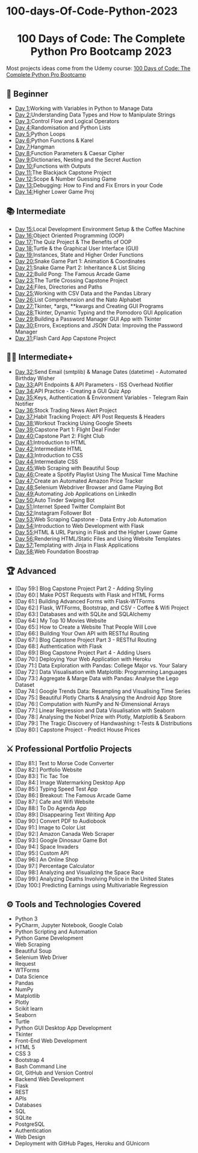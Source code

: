 # 100-days-Of-Code-Python-2023

<h1 align="center">100 Days of Code: The Complete Python Pro Bootcamp 2023</h1>

Most projects ideas come from the Udemy course: [100 Days of Code: The Complete Python Pro Bootcamp](https://www.udemy.com/course/100-days-of-code/)

## 🔰 Beginner 
- [Day 1:](https://github.com/MateusRodriguesF/100-days-Of-Code-Python-2023/tree/main/Curso-%20Python-Udemy/Day_1)Working with Variables in Python to Manage Data
- [Day 2:](https://github.com/MateusRodriguesF/100-days-Of-Code-Python-2023/tree/main/Curso-%20Python-Udemy/Day_2)Understanding Data Types and How to Manipulate Strings
- [Day 3:](https://github.com/MateusRodriguesF/100-days-Of-Code-Python-2023/tree/main/Curso-%20Python-Udemy/Day_3)Control Flow and Logical Operators
- [Day 4:](https://github.com/MateusRodriguesF/100-days-Of-Code-Python-2023/tree/main/Curso-%20Python-Udemy/Day_4)Randomisation and Python Lists
- [Day 5:](https://github.com/MateusRodriguesF/100-days-Of-Code-Python-2023/tree/main/Curso-%20Python-Udemy/Day_5)Python Loops
- [Day 6:](https://github.com/MateusRodriguesF/100-days-Of-Code-Python-2023/tree/main/Curso-%20Python-Udemy/Day_6)Python Functions & Karel
- [Day 7:](https://github.com/MateusRodriguesF/100-days-Of-Code-Python-2023/tree/main/Curso-%20Python-Udemy/Day_7)Hangman
- [Day 8:](https://github.com/MateusRodriguesF/100-days-Of-Code-Python-2023/tree/main/Curso-%20Python-Udemy/Day_8)Function Parameters & Caesar Cipher
- [Day 9:](https://github.com/MateusRodriguesF/100-days-Of-Code-Python-2023/tree/main/Curso-%20Python-Udemy/Day_9)Dictionaries, Nesting and the Secret Auction
- [Day 10:](https://github.com/MateusRodriguesF/100-days-Of-Code-Python-2023/tree/main/Curso-%20Python-Udemy/Day_10)Functions with Outputs
- [Day 11:](https://github.com/MateusRodriguesF/100-days-Of-Code-Python-2023/tree/main/Curso-%20Python-Udemy/Day_11)The Blackjack Capstone Project
- [Day 12:](https://github.com/MateusRodriguesF/100-days-Of-Code-Python-2023/tree/main/Curso-%20Python-Udemy/Day_12)Scope & Number Guessing Game
- [Day 13:](https://github.com/MateusRodriguesF/100-days-Of-Code-Python-2023/tree/main/Curso-%20Python-Udemy/Day_13)Debugging: How to Find and Fix Errors in your Code
- [Day 14:](https://github.com/MateusRodriguesF/100-days-Of-Code-Python-2023/tree/main/Curso-%20Python-Udemy/Day_14)Higher Lower Game Proj
## 📚 Intermediate
- [Day 15:](https://github.com/MateusRodriguesF/100-days-Of-Code-Python-2023/tree/main/Curso-%20Python-Udemy/Day_15)Local Development Environment Setup & the Coffee Machine
- [Day 16:](https://github.com/MateusRodriguesF/100-days-Of-Code-Python-2023/tree/main/Curso-%20Python-Udemy/Day_16)Object Oriented Programming (OOP)
- [Day 17:](https://github.com/MateusRodriguesF/100-days-Of-Code-Python-2023/tree/main/Curso-%20Python-Udemy/Day_17)The Quiz Project & The Benefits of OOP
- [Day 18:](https://github.com/MateusRodriguesF/100-days-Of-Code-Python-2023/tree/main/Curso-%20Python-Udemy/Day_18)Turtle & the Graphical User Interface (GUI)
- [Day 19:](https://github.com/MateusRodriguesF/100-days-Of-Code-Python-2023/tree/main/Curso-%20Python-Udemy/Day_19)Instances, State and Higher Order Functions
- [Day 20:](https://github.com/MateusRodriguesF/100-days-Of-Code-Python-2023/tree/main/Curso-%20Python-Udemy/Day_20)Snake Game Part 1: Animation & Coordinates
- [Day 21:](https://github.com/MateusRodriguesF/100-days-Of-Code-Python-2023/tree/main/Curso-%20Python-Udemy/Day_21)Snake Game Part 2: Inheritance & List Slicing
- [Day 22:](https://github.com/MateusRodriguesF/100-days-Of-Code-Python-2023/tree/main/Curso-%20Python-Udemy/Day_22)Build Pong: The Famous Arcade Game
- [Day 23:](https://github.com/MateusRodriguesF/100-days-Of-Code-Python-2023/tree/main/Curso-%20Python-Udemy/Day_23)The Turtle Crossing Capstone Project
- [Day 24:](https://github.com/MateusRodriguesF/100-days-Of-Code-Python-2023/tree/main/Curso-%20Python-Udemy/Day_24)Files, Directories and Paths
- [Day 25:](https://github.com/MateusRodriguesF/100-days-Of-Code-Python-2023/tree/main/Curso-%20Python-Udemy/Day_25)Working with CSV Data and the Pandas Library
- [Day 26:](https://github.com/MateusRodriguesF/100-days-Of-Code-Python-2023/tree/main/Curso-%20Python-Udemy/Day_26)List Comprehension and the Nato Alphabet
- [Day 27:](https://github.com/MateusRodriguesF/100-days-Of-Code-Python-2023/tree/main/Curso-%20Python-Udemy/Day_27)Tkinter, *args, **kwargs and Creating GUI Programs
- [Day 28:](https://github.com/MateusRodriguesF/100-days-Of-Code-Python-2023/tree/main/Curso-%20Python-Udemy/Day_28)Tkinter, Dynamic Typing and the Pomodoro GUI Application
- [Day 29:](https://github.com/MateusRodriguesF/100-days-Of-Code-Python-2023/tree/main/Curso-%20Python-Udemy/Day_29)Building a Password Manager GUI App with Tkinter
- [Day 30:](https://github.com/MateusRodriguesF/100-days-Of-Code-Python-2023/tree/main/Curso-%20Python-Udemy/Day_30)Errors, Exceptions and JSON Data: Improving the Password Manager
- [Day 31:](https://github.com/MateusRodriguesF/100-days-Of-Code-Python-2023/tree/main/Curso-%20Python-Udemy/Day_31)Flash Card App Capstone Project

## 👨‍💻 Intermediate+
- [Day 32:](https://github.com/MateusRodriguesF/100-days-Of-Code-Python-2023/tree/main/Curso-%20Python-Udemy/Day_32)Send Email (smtplib) & Manage Dates (datetime) - Automated Birthday Wisher
- [Day 33:](https://github.com/MateusRodriguesF/100-days-Of-Code-Python-2023/tree/main/Curso-%20Python-Udemy/Day_33)API Endpoints & API Parameters - ISS Overhead Notifier
- [Day 34:](https://github.com/MateusRodriguesF/100-days-Of-Code-Python-2023/tree/main/Curso-%20Python-Udemy/Day_34)API Practice - Creating a GUI Quiz App
- [Day 35:](https://github.com/MateusRodriguesF/100-days-Of-Code-Python-2023/tree/main/Curso-%20Python-Udemy/Day_35)Keys, Authentication & Environment Variables - Telegram Rain Notifier
- [Day 36:](https://github.com/MateusRodriguesF/100-days-Of-Code-Python-2023/tree/main/Curso-%20Python-Udemy/Day_36)Stock Trading News Alert Project
- [Day 37:](https://github.com/MateusRodriguesF/100-days-Of-Code-Python-2023/tree/main/Curso-%20Python-Udemy/Day_37)Habit Tracking Project: API Post Requests & Headers
- [Day 38:](https://github.com/MateusRodriguesF/100-days-Of-Code-Python-2023/tree/main/Curso-%20Python-Udemy/Day_38)Workout Tracking Using Google Sheets
- [Day 39:](https://github.com/MateusRodriguesF/100-days-Of-Code-Python-2023/tree/main/Curso-%20Python-Udemy/Day_39)Capstone Part 1: Flight Deal Finder
- [Day 40:](https://github.com/MateusRodriguesF/100-days-Of-Code-Python-2023/tree/main/Curso-%20Python-Udemy/Day_40)Capstone Part 2: Flight Club
- [Day 41:](https://github.com/MateusRodriguesF/100-days-Of-Code-Python-2023/tree/main/Curso-%20Python-Udemy/Day_41)Introduction to HTML
- [Day 42:](https://github.com/MateusRodriguesF/100-days-Of-Code-Python-2023/tree/main/Curso-%20Python-Udemy/Day_42)Intermediate HTML
- [Day 43:](https://github.com/MateusRodriguesF/100-days-Of-Code-Python-2023/tree/main/Curso-%20Python-Udemy/Day_43)Introduction to CSS
- [Day 44:](https://github.com/MateusRodriguesF/100-days-Of-Code-Python-2023/tree/main/Curso-%20Python-Udemy/Day_44)Intermediate CSS
- [Day 45:](https://github.com/MateusRodriguesF/100-days-Of-Code-Python-2023/tree/main/Curso-%20Python-Udemy/Day_45)Web Scraping with Beautiful Soup
- [Day 46:](https://github.com/MateusRodriguesF/100-days-Of-Code-Python-2023/tree/main/Curso-%20Python-Udemy/Day_46)Create a Spotify Playlist Using The Musical Time Machine
- [Day 47:](https://github.com/MateusRodriguesF/100-days-Of-Code-Python-2023/tree/main/Curso-%20Python-Udemy/Day_47)Create an Automated Amazon Price Tracker
- [Day 48:](https://github.com/MateusRodriguesF/100-days-Of-Code-Python-2023/tree/main/Curso-%20Python-Udemy/Day_48)Selenium Webdriver Browser and Game Playing Bot
- [Day 49:](https://github.com/MateusRodriguesF/100-days-Of-Code-Python-2023/tree/main/Curso-%20Python-Udemy/Day_49)Automating Job Applications on LinkedIn
- [Day 50:](https://github.com/MateusRodriguesF/100-days-Of-Code-Python-2023/tree/main/Curso-%20Python-Udemy/Day_50)Auto Tinder Swiping Bot
- [Day 51:](https://github.com/MateusRodriguesF/100-days-Of-Code-Python-2023/tree/main/Curso-%20Python-Udemy/Day_51)Internet Speed Twitter Complaint Bot
- [Day 52:](https://github.com/MateusRodriguesF/100-days-Of-Code-Python-2023/tree/main/Curso-%20Python-Udemy/Day_52)Instagram Follower Bot
- [Day 53:](https://github.com/MateusRodriguesF/100-days-Of-Code-Python-2023/tree/main/Curso-%20Python-Udemy/Day_53)Web Scraping Capstone - Data Entry Job Automation
- [Day 54:](https://github.com/MateusRodriguesF/100-days-Of-Code-Python-2023/tree/main/Curso-%20Python-Udemy/Day_54)Introduction to Web Development with Flask
- [Day 55:](https://github.com/MateusRodriguesF/100-days-Of-Code-Python-2023/tree/main/Curso-%20Python-Udemy/Day_55)HTML & URL Parsing in Flask and the Higher Lower Game
- [Day 56:](https://github.com/MateusRodriguesF/100-days-Of-Code-Python-2023/tree/main/Curso-%20Python-Udemy/Day_56)Rendering HTML/Static Files and Using Website Templates
- [Day 57:](https://github.com/MateusRodriguesF/100-days-Of-Code-Python-2023/tree/main/Curso-%20Python-Udemy/Day_57)Templating with Jinja in Flask Applications
- [Day 58:](https://github.com/MateusRodriguesF/100-days-Of-Code-Python-2023/tree/main/Curso-%20Python-Udemy/Day_58)Web Foundation Boostrap

## 🏆 Advanced
- [Day 59:] Blog Capstone Project Part 2 - Adding Styling
- [Day 60:] Make POST Requests with Flask and HTML Forms
- [Day 61:] Building Advanced Forms with Flask-WTForms
- [Day 62:] Flask, WTForms, Bootstrap, and CSV - Coffee & Wifi Project
- [Day 63:] Databases and with SQLite and SQLAlchemy
- [Day 64:] My Top 10 Movies Website
- [Day 65:] How to Create a Website That People Will Love
- [Day 66:] Building Your Own API with RESTful Routing
- [Day 67:] Blog Capstone Project Part 3 - RESTful Routing
- [Day 68:] Authentication with Flask
- [Day 69:] Blog Capstone Project Part 4 - Adding Users
- [Day 70:] Deploying Your Web Application with Heroku
- [Day 71:] Data Exploration with Pandas: College Major vs. Your Salary
- [Day 72:] Data Visualisation with Matplotlib: Programming Languages
- [Day 73:] Aggregate & Marge Data with Pandas: Analyse the Lego Dataset
- [Day 74:] Google Trends Data: Resampling and Visualising Time Series
- [Day 75:] Beautiful Plotly Charts & Analysing the Android App Store
- [Day 76:] Computation with NumPy and N-Dimensional Arrays
- [Day 77:] Linear Regression and Data Visualisation with Seaborn
- [Day 78:] Analysing the Nobel Prize with Plotly, Matplotlib & Seaborn
- [Day 79:] The Tragic Discovery of Handwashing: t-Tests & Distributions
- [Day 80:] Capstone Project - Predict House Prices

## ⚔ Professional Portfolio Projects
- [Day 81:] Text to Morse Code Converter
- [Day 82:] Portfolio Website
- [Day 83:] Tic Tac Toe
- [Day 84:] Image Watermarking Desktop App
- [Day 85:] Typing Speed Test App
- [Day 86:] Breakout: The Famous Arcade Game
- [Day 87:] Cafe and Wifi Website
- [Day 88:] To Do Agenda App
- [Day 89:] Disappearing Text Writing App
- [Day 90:] Convert PDF to Audiobook
- [Day 91:] Image to Color List
- [Day 92:] Amazon Canada Web Scraper
- [Day 93:] Google Dinosaur Game Bot
- [Day 94:] Space Invaders
- [Day 95:] Custom API
- [Day 96:] An Online Shop
- [Day 97:] Percentage Calculator
- [Day 98:] Analyzing and Visualizing the Space Race
- [Day 99:] Analyzing Deaths Involving Police in the United States
- [Day 100:] Predicting Earnings using Multivariable Regression

## ⚙ Tools and Technologies Covered
- Python 3
- PyCharm, Jupyter Notebook, Google Colab
- Python Scripting and Automation
- Python Game Development
- Web Scraping
- Beautiful Soup
- Selenium Web Driver
- Request
- WTForms
- Data Science
- Pandas
- NumPy
- Matplotlib
- Plotly
- Scikit learn
- Seaborn
- Turtle
- Python GUI Desktop App Development
- Tkinter
- Front-End Web Development
- HTML 5
- CSS 3
- Bootstrap 4
- Bash Command Line
- Git, GitHub and Version Control
- Backend Web Development
- Flask
- REST
- APIs
- Databases
- SQL
- SQLite
- PostgreSQL
- Authentication
- Web Design
- Deployment with GitHub Pages, Heroku and GUnicorn

